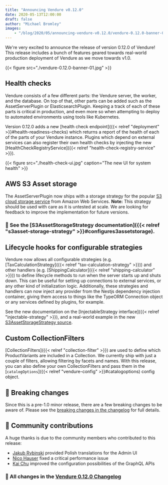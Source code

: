 ```yaml
---
title: "Announcing Vendure v0.12.0"
date: 2020-05-13T12:00:00
draft: false
author: "Michael Bromley"
images: 
    - "/blog/2020/05/announcing-vendure-v0.12.0/vendure-0.12.0-banner-01.jpg"
---
```


We're very excited to announce the release of version 0.12.0 of Vendure! This release includes a bunch of features geared towards real-world production deployment of Vendure as we move towards v1.0.

<!--more-->

{{< figure src="./vendure-0.12.0-banner-01.jpg" >}}

## Health checks

Vendure consists of a few different parts: the Vendure server, the worker, and the database. On top of that, other parts can be added such as the AssetServerPlugin or ElasticsearchPlugin. Keeping a track of each of these parts is critical in production, and even more so when attempting to deploy to automated environments using tools like Kubernetes.

Version 0.12.0 adds a new [health check endpoint]({{< relref "deployment" >}}#health-readiness-checks) which returns a report of the health of each of the parts of your Vendure instance. Plugins which depend on external services can also register their own health checks by injecting the new [HealthCheckRegistryService]({{< relref "health-check-registry-service" >}}). 

{{< figure src="./health-check-ui.jpg" caption="The new UI for system health" >}}

## AWS S3 Asset storage

The AssetServerPlugin now ships with a storage strategy for the popular [S3 cloud storage service](https://aws.amazon.com/s3/) from Amazon Web Services. **Note:** This strategy should be used with care as it is untested at scale. We are looking for feedback to improve the implementation for future versions.

### 📖 See the [S3AssetStorageStrategy documentation]({{< relref "s3asset-storage-strategy" >}}#configures3assetstorage).

## Lifecycle hooks for configurable strategies

Vendure now allows all configurable strategies (e.g. [TaxCalculationStrategy]({{< relref "tax-calculation-strategy" >}})) and other handlers (e.g. [ShippingCalculator]({{< relref "shipping-calculator" >}})) to define lifecycle methods to run when the server starts up and shuts down. This can be useful for setting up connections to external services, or any other kind of initialization logic. Additionally, these strategies and handlers can now inject any provider from the Nestjs dependency injection container, giving them access to things like the TypeORM Connection object or any services defined by plugins, for example.

See the new documentation on the [InjectableStrategy interface]({{< relref "injectable-strategy" >}}), and a real-world example in the new [S3AssetStorageStrategy source](https://github.com/vendure-ecommerce/vendure/blob/5045ed0e69b08de4a122f7400b45c9e86e53d10b/packages/asset-server-plugin/src/s3-asset-storage-strategy.ts#L116-L133).

## Custom CollectionFilters

[CollectionFilters]({{< relref "collection-filter" >}}) are used to define which ProductVariants are included in a Collection. We currently ship with just a couple of filters, allowing filtering by facets and names. With this release, you can also define your own CollectionFilters and pass them in the [`catalogOptions`]({{< relref "vendure-config" >}}#catalogoptions) config object.

## 🚧 Breaking changes

Since this is a pre-1.0 minor release, there are a few breaking changes to be aware of. Please see the [breaking changes in the changelog](https://github.com/vendure-ecommerce/vendure/blob/5045ed0e69b08de4a122f7400b45c9e86e53d10b/CHANGELOG.md#breaking-change) for full details.

## 💪 Community contributions

A huge thanks is due to the community members who contributed to this release:

* [Jakub Rybinski](https://github.com/jrybinski) provided Polish translations for the Admin UI
* [Nico Hauser](https://github.com/Tyratox) fixed a critical performance issue
* [Kai Chu](https://github.com/kai-chu) improved the configuration possibilities of the GraphQL APIs

### 📃 All changes in the [Vendure 0.12.0 Changelog](https://github.com/vendure-ecommerce/vendure/blob/ed76b3c928129238df727c89b40ccfa7d0b26bf0/CHANGELOG.md#0120-2020-05-12)
